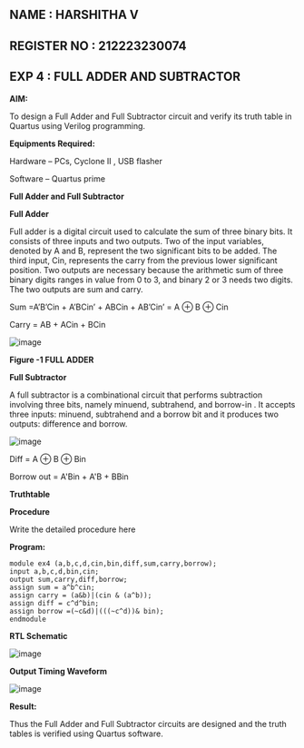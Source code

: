 ## NAME : HARSHITHA V
## REGISTER NO : 212223230074
## EXP 4 : FULL ADDER AND SUBTRACTOR

**AIM:**

To design a Full Adder and Full Subtractor circuit and verify its truth table in Quartus using Verilog programming.

**Equipments Required:**

Hardware – PCs, Cyclone II , USB flasher

Software – Quartus prime

**Full Adder and Full Subtractor**

**Full Adder**

Full adder is a digital circuit used to calculate the sum of three binary bits. It consists of three inputs and two outputs. Two of the input variables, denoted by A and B, represent the two significant bits to be added. The third input, Cin, represents the carry from the previous lower significant position. Two outputs are necessary because the arithmetic sum of three binary digits ranges in value from 0 to 3, and binary 2 or 3 needs two digits. The two outputs are sum and carry.

Sum =A’B’Cin + A’BCin’ + ABCin + AB’Cin’ = A ⊕ B ⊕ Cin 

Carry = AB + ACin + BCin

![image](https://github.com/naavaneetha/FULL_ADDER_SUBTRACTOR/assets/154305477/0f30ba51-5ffb-4198-845f-18e054f675e7)

**Figure -1 FULL ADDER**

**Full Subtractor**

A full subtractor is a combinational circuit that performs subtraction involving three bits, namely minuend, subtrahend, and borrow-in . It accepts three inputs: minuend, subtrahend and a borrow bit and it produces two outputs: difference and borrow.

![image](https://github.com/naavaneetha/FULL_ADDER_SUBTRACTOR/assets/154305477/02b24f51-ab51-4304-9ad6-7b81ffc1ead5)

Diff = A ⊕ B ⊕ Bin 

Borrow out = A'Bin + A'B + BBin

**Truthtable**

**Procedure**

Write the detailed procedure here

**Program:**

```
module ex4 (a,b,c,d,cin,bin,diff,sum,carry,borrow);
input a,b,c,d,bin,cin;
output sum,carry,diff,borrow;
assign sum = a^b^cin;
assign carry = (a&b)|(cin & (a^b));
assign diff = c^d^bin;
assign borrow =(~c&d)|(((~c^d))& bin);
endmodule
```

**RTL Schematic**

![image](https://github.com/user-attachments/assets/35cf713c-0e89-4cdd-a361-aa5cc0e4176b)


**Output Timing Waveform**

![image](https://github.com/user-attachments/assets/b9c34fd8-2361-4825-a5de-70c1b1484e62)


**Result:**

Thus the Full Adder and Full Subtractor circuits are designed and the truth tables is verified using Quartus software.



